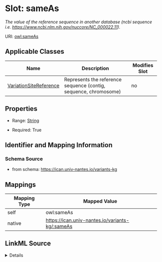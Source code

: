 

# Slot: sameAs


_The value of the reference sequence in another database (ncbi sequence i.e. https://www.ncbi.nlm.nih.gov/nuccore/NC_000022.11)._





URI: [owl:sameAs](http://www.w3.org/2002/07/owl#sameAs)



<!-- no inheritance hierarchy -->





## Applicable Classes

| Name | Description | Modifies Slot |
| --- | --- | --- |
| [VariationSiteReference](VariationSiteReference.md) | Represents the reference sequence (contig, sequence, chromosome) |  no  |







## Properties

* Range: [String](String.md)

* Required: True





## Identifier and Mapping Information







### Schema Source


* from schema: https://ican.univ-nantes.io/variants-kg




## Mappings

| Mapping Type | Mapped Value |
| ---  | ---  |
| self | owl:sameAs |
| native | https://ican.univ-nantes.io/variants-kg/:sameAs |




## LinkML Source

<details>
```yaml
name: sameAs
description: The value of the reference sequence in another database (ncbi sequence
  i.e. https://www.ncbi.nlm.nih.gov/nuccore/NC_000022.11).
from_schema: https://ican.univ-nantes.io/variants-kg
rank: 1000
slot_uri: owl:sameAs
alias: sameAs
owner: VariationSiteReference
domain_of:
- VariationSiteReference
range: string
required: true

```
</details>